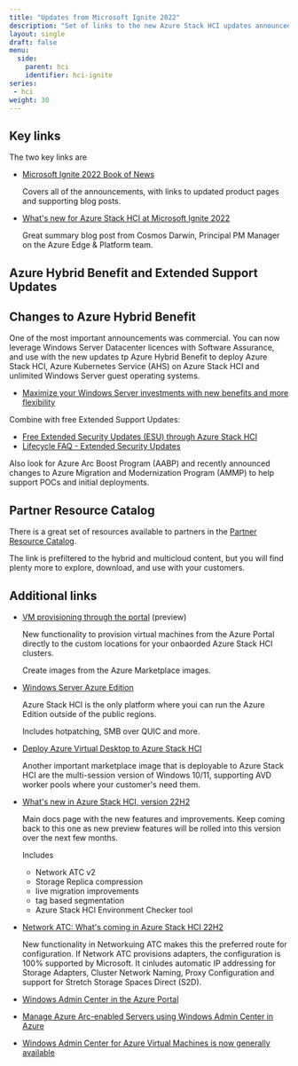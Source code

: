 ```yaml
---
title: "Updates from Microsoft Ignite 2022"
description: "Set of links to the new Azure Stack HCI updates announced at Ignite."
layout: single
draft: false
menu:
  side:
    parent: hci
    identifier: hci-ignite
series:
 - hci
weight: 30
---
```


## Key links

The two key links are

* [Microsoft Ignite 2022 Book of News](http://aka.ms/ignite-2022-book-of-news)

    Covers all of the announcements, with links to updated product pages and supporting blog posts.

* [What's new for Azure Stack HCI at Microsoft Ignite 2022](https://techcommunity.microsoft.com/t5/azure-stack-blog/what-s-new-for-azure-stack-hci-at-microsoft-ignite-2022/ba-p/3650949)

    Great summary blog post from Cosmos Darwin, Principal PM Manager on the Azure Edge & Platform team.

## Azure Hybrid Benefit and Extended Support Updates

## Changes to Azure Hybrid Benefit

One of the most important announcements was commercial. You can now leverage Windows Server Datacenter licences with Software Assurance, and use with the new updates tp Azure Hybrid Benefit to deploy Azure Stack HCI, Azure Kubernetes Service (AHS) on Azure Stack HCI and unlimited Windows Server guest operating systems.

* [Maximize your Windows Server investments with new benefits and more flexibility](https://cloudblogs.microsoft.com/windowsserver/2022/10/12/maximize-your-windows-server-investments-with-new-benefits-and-more-flexibility/)

Combine with free Extended Support Updates:

* [Free Extended Security Updates (ESU) through Azure Stack HCI](https://learn.microsoft.com/en-us/azure-stack/hci/manage/azure-benefits-esu)
* [Lifecycle FAQ - Extended Security Updates](https://learn.microsoft.com/en-us/lifecycle/faq/extended-security-updates)

Also look for Azure Arc Boost Program (AABP) and recently announced changes to Azure Migration and Modernization Program (AMMP) to help support POCs and initial deployments.

## Partner Resource Catalog

There is a great set of resources available to partners in the [Partner Resource Catalog](https://www.microsoft.com/azure/partners/resources?pr=hybrid-multicloud).

The link is prefiltered to the hybrid and multicloud content, but you will find plenty more to explore, download, and use with your customers.

## Additional links

* [VM provisioning through the portal](https://learn.microsoft.com/azure-stack/hci/manage/azure-arc-enabled-virtual-machines) (preview)

    New functionality to provision virtual machines from the Azure Portal directly to the custom locations for your onbaorded Azure Stack HCI clusters.

    Create images from the Azure Marketplace images.

* [Windows Server Azure Edition](https://techcommunity.microsoft.com/t5/windows-server-news-and-best/ignite-2022-what-s-new-in-windows-server-azure-edition/ba-p/3636862)

    Azure Stack HCI is the only platform where youi can run the Azure Edition outside of the public regions.

    Includes hotpatching, SMB over QUIC and more.

* [Deploy Azure Virtual Desktop to Azure Stack HCI](https://techcommunity.microsoft.com/t5/azure-stack-blog/workload-deployment-shouldn-t-be-different-on-cloud-amp-on/ba-p/3650070)

    Another important marketplace image that is deployable to Azure Stack HCI are the multi-session version of Windows 10/11, supporting AVD worker pools where your customer's need them.

* [What's new in Azure Stack HCI, version 22H2](https://learn.microsoft.com/azure-stack/hci/whats-new)

    Main docs page with the new features and improvements. Keep coming back to this one as new preview features will be rolled into this version over the next few months.

    Includes

    * Network ATC v2
    * Storage Replica compression
    * live migration improvements
    * tag based segmentation
    * Azure Stack HCI Environment Checker tool

* [Network ATC: What's coming in Azure Stack HCI 22H2](https://techcommunity.microsoft.com/t5/networking-blog/network-atc-what-s-coming-in-azure-stack-hci-22h2/ba-p/3598442)

    New functionality in Networkuing ATC makes this the preferred route for configuration. If Network ATC provisions adapters, the configuration is 100% supported by Microsoft. It cinludes automatic IP addressing for Storage Adapters, Cluster Network Naming, Proxy Configuration and support for Stretch Storage Spaces Direct (S2D).

* [Windows Admin Center in the Azure Portal](https://cloudblogs.microsoft.com/windowsserver/2022/06/15/preview-of-windows-admin-center-for-azure-arc-enabled-infrastructure/)
* [Manage Azure Arc-enabled Servers using Windows Admin Center in Azure](https://learn.microsoft.com/windows-server/manage/windows-admin-center/azure/manage-arc-hybrid-machines)
* [Windows Admin Center for Azure Virtual Machines is now generally available](https://cloudblogs.microsoft.com/windowsserver/2022/10/12/windows-admin-center-for-azure-virtual-machines-is-now-generally-available/)
